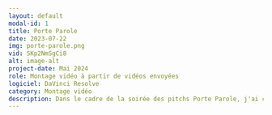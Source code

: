 ```yaml
---
layout: default
modal-id: 1
title: Porte Parole
date: 2023-07-22
img: porte-parole.png
vid: SKp2NmSgCi8
alt: image-alt
project-date: Mai 2024
role: Montage vidéo à partir de vidéos envoyées
logiciel: DaVinci Resolve
category: Montage vidéo
description: Dans le cadre de la soirée des pitchs Porte Parole, j'ai créé des vidéos visant à présenter les participants avant leur entrée sur scène. Les vidéos ont été réalisées à partir de séquences filmées par les participants eux-mêmes pendant leur processus de création. La vidéo que vous voyez est celle du gagnant de la soirée.
---
```

